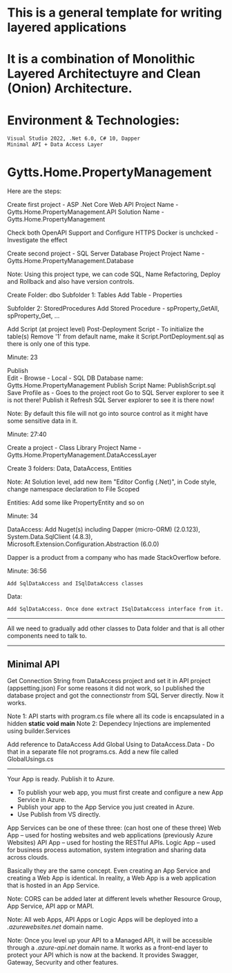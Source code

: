 # This is a general template for writing layered applications 
# It is a combination of Monolithic Layered Architectuyre and Clean (Onion) Architecture.
# Environment & Technologies: 
    Visual Studio 2022, .Net 6.0, C# 10, Dapper 
    Minimal API + Data Access Layer

# Gytts.Home.PropertyManagement

Here are the steps:

Create first project - ASP .Net Core Web API
Project Name - Gytts.Home.PropertyManagement.API
Solution Name - Gytts.Home.PropertyManagement

Check both OpenAPI Support and Configure HTTPS 
Docker is unchcked - Investigate the effect

Create second project - SQL Server Database Project 
Project Name - Gytts.Home.PropertyManagement.Database

Note: Using this project type, we can code SQL, Name Refactoring, Deploy and Rollback and also have version controls.

Create Folder: dbo
Subfolder 1: Tables
	Add Table - Properties

Subfolder 2: StoredProcedures
	Add Stored Procedure - spProperty_GetAll, spProperty_Get, ...

Add Script (at project level) 
	Post-Deployment Script - To initialize the table(s)
	Remove '1' from default name, make it Script.PortDeployment.sql as there is only one of this type.
	
Minute: 23

Publish 	
	Edit - Browse - Local - SQL DB
	Database name: Gytts.Home.PropertyManagement
	Publish Script Name: PublishScript.sql
	Save Profile as - Goes to the project root
	Go to SQL Server explorer to see it is not there!
	Publish it
	Refresh SQL Server explorer to see it is there now!
	

Note: By default this file will not go into source control as it might have some sensitive data in it.

Minute: 27:40

Create a project - Class Library
Project Name - Gytts.Home.PropertyManagement.DataAccessLayer

Create 3 folders: Data, DataAccess, Entities

Note: At Solution level, add new item "Editor Config (.Net)", in Code style, change namespace declaration to File Scoped

Entities: Add some like PropertyEntity and so on 

Minute: 34

DataAccess: 
	Add Nuget(s) including Dapper (micro-ORM) (2.0.123), 
						   System.Data.SqlClient (4.8.3), 
						   Microsoft.Extension.Configuration.Abstraction (6.0.0)
	

Dapper is a product from a company who has made StackOverflow before.

Minute: 36:56

	Add SqlDataAccess and ISqlDataAccess classes
	
Data: 
	
	Add SqlDataAccess. Once done extract ISqlDataAccess interface from it.
	
------------------------------------
All we need to gradually add other classes to Data folder and that is all other components need to talk to.

-----------------------------------
Minimal API 
-----------------------------------

Get Connection String from DataAccess project and set it in API project (appsetting.json)
For some reasons it did not work, so I published the database project and got the connectionstr from SQL Server directly. Now it works.

Note 1: API starts with program.cs file where all its code is encapsulated in a hidden **static void main**
Note 2: Dependecy Injections are implemented using builder.Services

Add reference to DataAccess 
Add Global Using to DataAccess.Data - Do that in a separate file not programs.cs. Add a new file called GlobalUsings.cs


-------------------------------------------------------------------------------------------------------------
Your App is ready. Publish it to Azure.
- To publish your web app, you must first create and configure a new App Service in Azure.
- Publish your app to the App Service you just created in Azure.
- Use Publish from VS directly.

App Services can be one of these three: (can host one of these three)
Web App – used for hosting websites and web applications (previously Azure Websites)
API App – used for hosting the RESTful APIs.
Logic App – used for business process automation, system integration and sharing data across clouds.

Basically they are the same concept. Even creating an App Service and creating a Web App is identical. In reality, a Web App is a web application that is hosted in an App Service.

Note: CORS can be added later at different levels whether Resource Group, App Service, API app or MAPI.

Note: All web Apps, API Apps or Logic Apps will be deployed into a _.azurewebsites.net_ domain name.

Note: Once you level up your API to a Managed API, it will be accessible through a _.azure-api.net_ domain name. It works as a front-end layer to protect your API which is now at the backend. It provides Swagger, Gateway, Secvurity and other features.



